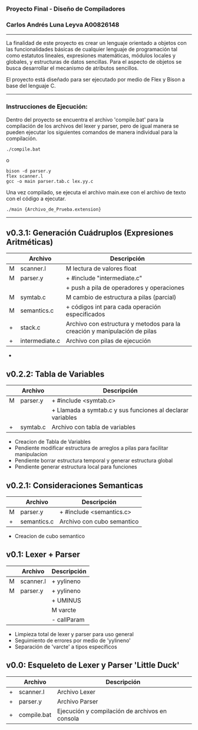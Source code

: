 ### Proyecto Final - Diseño de Compiladores
### Carlos Andrés Luna Leyva A00826148
---

La finalidad de este proyecto es crear un lenguaje orientado a objetos con las funcionalidades básicas de cualquier lenguaje de programación tal como estatutos lineales, expresiones matemáticas, módulos locales y globales, y estructuras de datos sencillas. Para el aspecto de objetos se busca desarrollar el mecanismo de atributos sencillos.

El proyecto está diseñado para ser ejecutado por medio de Flex y Bison a base del lenguaje C.

---

### Instrucciones de Ejecución:
Dentro del proyecto se encuentra el archivo 'compile.bat' para la compilación de los archivos del lexer y parser, pero de igual manera se pueden ejecutar los siguientes comandos de manera individual para la compilación.

    ./compile.bat

o

	bison -d parser.y
	flex scanner.l
	gcc -o main parser.tab.c lex.yy.c

Una vez compilado, se ejecuta el archivo main.exe con el archivo de texto con el código a ejecutar.

    ./main {Archivo_de_Prueba.extension}

---
## v0.3.1: Generación Cuádruplos (Expresiones Aritméticas)
|  | Archivo | Descripción |
| - | - | - |
| M | scanner.l | M lectura de valores float
| M | parser.y | + #include "intermediate.c" |
| | | + push a pila de operadores y operaciones |
| M | symtab.c | M cambio de estructura a pilas (parcial) |
| M | semantics.c | + códigos int para cada operación especificados |
| + | stack.c | Archivo con estructura y metodos para la creación y manipulación de pilas |
| + | intermediate.c | Archivo con pilas de ejecución |

- 

## v0.2.2: Tabla de Variables
|  | Archivo | Descripción |
| - | - | - |
| M | parser.y | + #include <symtab.c> |
| | | + Llamada a symtab.c y sus funciones al declarar variables |
| + | symtab.c | Archivo con tabla de variables

- Creacion de Tabla de Variables
- Pendiente modificar estructura de arreglos a pilas para facilitar manipulacion
- Pendiente borrar estructura temporal y generar estructura global
- Pendiente generar estructura local para funciones

## v0.2.1: Consideraciones Semanticas
|  | Archivo | Descripción |
| - | - | - |
| M | parser.y | + #include <semantics.c> |
| + | semantics.c | Archivo con cubo semantico

- Creacion de cubo semantico

## v0.1: Lexer + Parser
|  | Archivo | Descripción |
| - | - | - |
| M | scanner.l |+ yylineno |
| M | parser.y | + yylineno |
| | | + UMINUS
| | | M varcte
| | | - callParam

- Limpieza total de lexer y parser para uso general
- Seguimiento de errores por medio de 'yylineno'
- Separación de 'varcte' a tipos específicos

## v0.0: Esqueleto de Lexer y Parser 'Little Duck'
|  | Archivo | Descripción |
| - | - | - |
| + | scanner.l | Archivo Lexer |
| + | parser.y | Archivo Parser |
| + | compile.bat | Ejecución y compilación de archivos en consola |